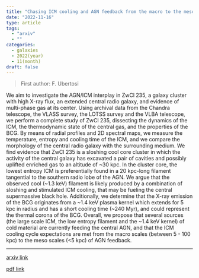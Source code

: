 ```yaml
---
title: "Chasing ICM cooling and AGN feedback from the macro to the meso scales in the galaxy cluster ZwCl 235"
date: "2022-11-16"
type: article
tags:
  - "arxiv"
  - ""
categories:
  - galaxies
  - 2022(year)
  - 11(month)
draft: false
---
```


> First author: F. Ubertosi

 We aim to investigate the AGN/ICM interplay in ZwCl 235, a galaxy cluster
with high X-ray flux, an extended central radio galaxy, and evidence of
multi-phase gas at its center. Using archival data from the Chandra telescope,
the VLASS survey, the LOTSS survey and the VLBA telescope, we perform a
complete study of ZwCl 235, dissecting the dynamics of the ICM, the
thermodynamic state of the central gas, and the properties of the BCG. By means
of radial profiles and 2D spectral maps, we measure the temperature, entropy
and cooling time of the ICM, and we compare the morphology of the central radio
galaxy with the surrounding medium. We find evidence that ZwCl 235 is a
sloshing cool core cluster in which the activity of the central galaxy has
excavated a pair of cavities and possibly uplifted enriched gas to an altitude
of ~30 kpc. In the cluster core, the lowest entropy ICM is preferentially found
in a 20 kpc-long filament tangential to the southern radio lobe of the AGN. We
argue that the observed cool (~1.3 keV) filament is likely produced by a
combination of sloshing and stimulated ICM cooling, that may be fueling the
central supermassive black hole. Additionally, we determine that the X-ray
emission of the BCG originates from a ~1.4 keV plasma kernel which extends for
5 kpc in radius and has a short cooling time (~240 Myr), and could represent
the thermal corona of the BCG. Overall, we propose that several sources (the
large scale ICM, the low entropy filament and the ~1.4 keV kernel) of cold
material are currently feeding the central AGN, and that the ICM cooling cycle
expectations are met from the macro scales (between 5 - 100 kpc) to the meso
scales (<5 kpc) of AGN feedback.

---
[arxiv link](http://arxiv.org/abs/2211.09141v1)

[pdf link](http://arxiv.org/pdf/2211.09141v1)